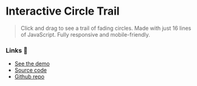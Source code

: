 # Interactive Circle Trail

> Click and drag to see a trail of fading circles. Made with just 16 lines of JavaScript. Fully responsive and mobile-friendly.

### Links 🔗
- [See the demo](https://js-interactive-circle-trail.rolandjlevy.repl.co)
- [Source code](https://replit.com/@RolandJLevy/js-interactive-circle-trail)
- [Github repo](https://github.com/rolandjlevy/js-interactive-circle-trail)